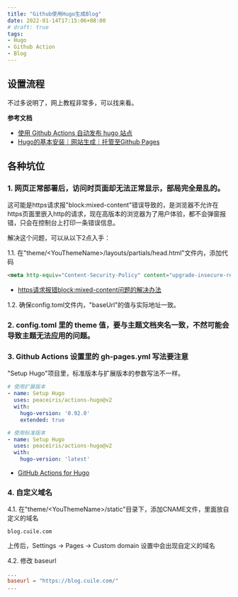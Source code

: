 ```yaml
---
title: "Github使用Hugo生成Blog"
date: 2022-01-14T17:15:06+08:00
# draft: true
tags: 
- Hugo
- Github Action
- Blog
---
```


## 设置流程

不过多说明了，网上教程非常多，可以找来看。

**参考文档**

- [使用 Github Actions 自动发布 hugo 站点](https://h1z3y3.me/posts/hugo-auto-deploy-github-with-actions/)
- [Hugo的基本安装｜网站生成｜托管至Github Pages](https://zhuanlan.zhihu.com/p/350977057)

## 各种坑位

### 1. 网页正常部署后，访问时页面却无法正常显示，部局完全是乱的。

这可能是https请求报"block:mixed-content"错误导致的，是浏览器不允许在https页面里嵌入http的请求，现在高版本的浏览器为了用户体验，都不会弹窗报错，只会在控制台上打印一条错误信息。

解决这个问题，可以从以下2点入手：

1.1. 在"theme/\<YouThemeName\>/layouts/partials/head.html"文件内，添加代码

```html
<meta http-equiv="Content-Security-Policy" content="upgrade-insecure-requests">
```
- [https请求报错block:mixed-content问题的解决办法](https://blog.csdn.net/qq_39390545/article/details/105550949)

1.2. 确保config.toml文件内，"baseUrl"的值与实际地址一致。

### 2. config.toml 里的 theme 值，要与主题文档夹名一致，不然可能会导致主题无法应用的问题。

### 3. Github Actions 设置里的 gh-pages.yml 写法要注意

"Setup Hugo"项目里，标准版本与扩展版本的参数写法不一样。

```yaml
# 使用扩展版本
- name: Setup Hugo
  uses: peaceiris/actions-hugo@v2
  with:
    hugo-version: '0.92.0'
    extended: true
```

```yaml
# 使用标准版本
- name: Setup Hugo
  uses: peaceiris/actions-hugo@v2
  with:
    hugo-version: 'latest'
```
- [GitHub Actions for Hugo](https://github.com/peaceiris/actions-hugo#options)

### 4. 自定义域名
4.1. 在"theme/\<YouThemeName\>/static"目录下，添加CNAME文件，里面放自定义的域名
```
blog.cuile.com
```
上传后，Settings -> Pages -> Custom domain 设置中会出现自定义的域名

4.2. 修改 baseurl 
```toml
...
baseurl = "https://blog.cuile.com/"
...
```

